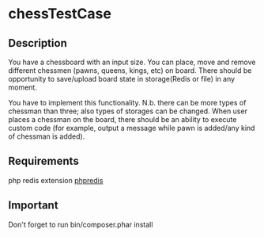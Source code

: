 # chessTestCase

## Description 

You have a chessboard with an input size. You can place, move and remove different chessmen (pawns, queens, kings, etc) on board. There should be opportunity to save/upload board state in storage(Redis or file) in any moment.

You have to implement this functionality. N.b. there can be more types of chessman than three; also types of storages can be changed. When user places a chessman on the board, there should be an ability to execute custom code (for example, output a message while pawn is added/any kind of chessman is added).
## Requirements

php redis extension [phpredis](https://github.com/phpredis/phpredis) 

## Important

Don't forget to run bin/composer.phar install
